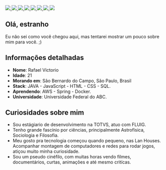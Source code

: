 <div>
    <a target='_blank' href="STACKS">
        <img src="https://img.shields.io/badge/Java-ED8B00?style=for-the-badge&logo=openjdk&logoColor=black">
     <img src="https://img.shields.io/badge/PostgreSQL-316192?style=for-the-badge&logo=postgresql&logoColor=white">
     <img src="https://img.shields.io/badge/Spring-6DB33F?style=for-the-badge&logo=spring&logoColor=white">
     <img src="https://img.shields.io/badge/IntelliJ_IDEA-000000.svg?style=for-the-badge&logo=intellij-idea&logoColor=white">
     <img src="https://img.shields.io/badge/JavaScript-323330?style=for-the-badge&logo=javascript&logoColor=F7DF1E">
     <img src="https://img.shields.io/badge/HTML5-E34F26?style=for-the-badge&logo=html5&logoColor=white">
     <img src="https://img.shields.io/badge/CSS3-1572B6?style=for-the-badge&logo=css3&logoColor=white">
     <img src="https://img.shields.io/badge/Windows-0078D6?style=for-the-badge&logo=windows&logoColor=white">
    </a>
</div>


## Olá, estranho

Eu não sei como você chegou aqui, mas tentarei mostrar um pouco sobre mim para você. ;)


## Informações detalhadas

* **Nome**: Rafael Victorio 
* **Idade**: 21
* **Morando em**: São Bernardo do Campo, São Paulo, Brasil
* **Stack**: JAVA - JavaScript - HTML - CSS - SQL.
* **Aprendendo**: AWS - Spring - Docker.
* **Universidade**: Universidade Federal do ABC.
  
## Curiosidades sobre mim

* Sou estágiario de desenvolvimento na TOTVS, atuo com FLUIG.
* Tenho grande fascínio por ciências, principalmente Astrofísica, Sociologia e Filosofia.
* Meu gosto pra tecnologia começou quando pequeno, nas Lan Houses. Acompanhar montagem de computadores e redes para rodar jogos, atiçou muito minha curiosidade.
* Sou um pseudo cinéfilo, com muitas horas vendo filmes, documentários, curtas, animações e até mesmo critícas.
